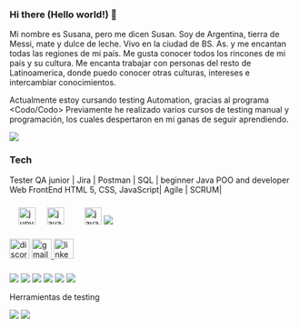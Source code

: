 ### Hi there (Hello world!) 👋

Mi nombre es Susana, pero me dicen Susan. 
Soy de Argentina, tierra de Messi, mate y dulce de leche. 
Vivo en la ciudad de BS. As. y me encantan todas las regiones de mi país.
Me gusta conocer todos los rincones de mi país y su cultura.
Me encanta trabajar con personas del resto de Latinoamerica, donde puedo conocer otras culturas, intereses e intercambiar conocimientos.

Actualmente estoy cursando testing Automation, gracias al programa <Codo/Codo>
Previamente he realizado varios cursos de testing manual y programación, los cuales despertaron en mi ganas de seguir aprendiendo.

<img src="https://media.ahora.com.ar/p/54f8c8b839bec8d267a4a94c09f68e3c/adjuntos/224/imagenes/001/201/0001201016/790x0/smart/messi-mate.jpg">

### Tech
Tester QA junior | Jira | Postman | SQL | beginner Java POO and developer Web FrontEnd HTML 5, CSS, JavaScript| Agile | SCRUM|
<div>



</div>

###

<div align="left">
 
  <img width="12" />
  <img src="https://cdn.jsdelivr.net/gh/devicons/devicon/icons/jupyter/jupyter-original.svg" height="30" alt="jupyter logo"  />
  
  <img width="12" />
  <img src="https://cdn.jsdelivr.net/gh/devicons/devicon/icons/java/java-original.svg" height="30" alt="java logo"  />
  <img width="12" />
  <img width="12" />
  <img src="https://cdn.jsdelivr.net/gh/devicons/devicon/icons/javascript/javascript-original.svg" height="30" alt="javascript logo"  />
  <img src="https://camo.githubusercontent.com/444253087e0f63d6892fc1969e1a95183bc53573074e61aa67fb1e712fdd2c1b/68747470733a2f2f6d6d732e627573696e657373776972652e636f6d2f6d656469612f32303233303332323030353237342f656e2f3736313635302f322f706f73746d616e2d6c6f676f2d766572742d323031382e6a7067"/>
  
</div>

###

<div align="left">

  </a>
  <img src="https://img.shields.io/static/v1?message=Discord&logo=discord&label=&color=7289DA&logoColor=white&labelColor=&style=for-the-badge" height="35" alt="discord logo"  />
  <a href="ssusana.sandoval@gmail.com" target="_blank">
    <img src="https://img.shields.io/static/v1?message=Gmail&logo=gmail&label=&color=D14836&logoColor=white&labelColor=&style=for-the-badge" height="35" alt="gmail logo"  />
  </a>
  <a href="https://www.linkedin.com/in/mariasusanasandoval/" target="_blank">
    <img src="https://img.shields.io/static/v1?message=LinkedIn&logo=linkedin&label=&color=0077B5&logoColor=white&labelColor=&style=for-the-badge" height="35" alt="linkedin logo"  />
  </a>
  <a href="https://twitter.com/nanoidk_" target="_blank">  
  </a>
</div>

###

<img src="https://www.ambient-it.net/wp-content/uploads/2022/04/Logo-Jira-200x175-2.png.webp"> 
<img src="https://mms.businesswire.com/media/20230322005274/en/761650/2/postman-logo-vert-2018.jpg">
<img src="https://cdn6.aptoide.com/imgs/0/6/7/067e6dc5c72baf42e68a81b65b20ae65_icon.png?w=128">
<img src="https://telum.umc.edu.dz/pluginfile.php/36285/course/overviewfiles/logopoojava.png">
<img src="https://static.packt-cdn.com/products/9781838648121/graphics/assets/9a5e3a54-0f0e-42a2-ab09-3ab748173cfe.png">
<img src="https://leccionamexico.b-cdn.net/wp-content/uploads/2021/05/agile.jpg">

  Herramientas de testing
  
  <img src="https://www.testmonitor.com/hs-fs/hubfs/2022-06-EB-TestMonitor-TestMonitorinAgileTesting.pdf.png?width=310&name=2022-06-EB-TestMonitor-TestMonitorinAgileTesting.pdf.png">
  <img src="https://miro.medium.com/v2/resize:fit:720/format:webp/0*PCR4EmXnNbSrvl8q.png">
  
</div>

